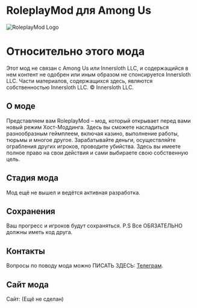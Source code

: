 
# RoleplayMod для Among Us

![RoleplayMod Logo](url-to-your-logo.png)

# Относительно этого мода
Этот мод не связан с Among Us или Innersloth LLC, и содержащийся в нем контент не одобрен или иным образом не спонсируется Innersloth LLC. Части материалов, содержащихся здесь, являются собственностью Innersloth LLC. © Innersloth LLC.

## О моде
Представляем вам RoleplayMod – мод, который открывает перед вами новый режим Хост-Моддинга. Здесь вы сможете насладиться разнообразным геймплеем, включая казино, выполнение работы, тюрьмы и многое другое. Зарабатывайте деньги, осуществляйте ограбления других игроков, проводите убийства. Здесь вы имеете полное право на свои действия и сами выбираете свою собственную цель.

## Стадия мода
Мод ещё не вышел и ведётся активная разработка.

## Сохранения
Ваш прогресс и игроков будут сохраняться.
P.S Все ОБЯЗАТЕЛЬНО должны иметь код друга.

## Контакты
Вопросы по поводу мода можно ПИСАТЬ ЗДЕСЬ: [Телеграм](https://t.me/ModLoot).
## Сайт мода
Сайт: (Ещё не сделан)
